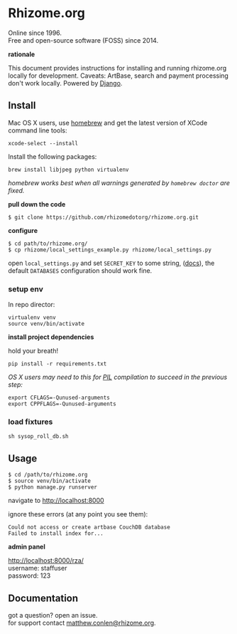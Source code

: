 # Rhizome.org

Online since 1996.    
Free and open-source software (FOSS) since 2014.

**rationale**

This document provides instructions for installing and running rhizome.org locally for development. Caveats: ArtBase, search and payment processing don't work locally. Powered by [Django](https://www.djangoproject.com/).

## Install

Mac OS X users, use [homebrew](http://brew.sh/) and get the latest version of XCode command line tools:

```
xcode-select --install
```

Install the following packages:

```
brew install libjpeg python virtualenv
```

*homebrew works best when all warnings generated by `homebrew doctor` are fixed.*

**pull down the code**

```
$ git clone https://github.com/rhizomedotorg/rhizome.org.git
```

**configure**

```
$ cd path/to/rhizome.org/
$ cp rhizome/local_settings_example.py rhizome/local_settings.py
```

open `local_settings.py` and set `SECRET_KEY` to some string, ([docs](https://docs.djangoproject.com/en/dev/ref/settings/#std:setting-SECRET_KEY)), the default `DATABASES` configuration should work fine.

### setup env

In repo director:

```
virtualenv venv
source venv/bin/activate
```

**install project dependencies**

hold your breath!

```
pip install -r requirements.txt
```

*OS X users may need to this for [PIL](http://www.pythonware.com/products/pil/) compilation to succeed in the previous step:*

```
export CFLAGS=-Qunused-arguments
export CPPFLAGS=-Qunused-arguments
```

### load fixtures

```
sh sysop_roll_db.sh
```

## Usage

```
$ cd /path/to/rhizome.org
$ source venv/bin/activate
$ python manage.py runserver
```

navigate to [http://localhost:8000](localhost:8000)

ignore these errors (at any point you see them):

`Could not access or create artbase CouchDB database`   
`Failed to install index for...`

**admin panel**

[http://localhost:8000/rza/](localhost:8000/rza/)    
username: staffuser    
password: 123

## Documentation

got a question? open an issue.    
for support contact matthew.conlen@rhizome.org.
